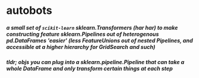 # autobots
##### a small set of `scikit-learn` sklearn.Transformers (har har) to make constructing feature sklearn.Pipelines out of heterogenous pd.DataFrames 'easier' (less FeatureUnions out of nested Pipelines, and accessible at a higher hierarchy for GridSearch and such)
##### tldr; objs you can plug into a sklearn.pipeline.Pipeline that can take a whole DataFrame and only transform certain things at each step
